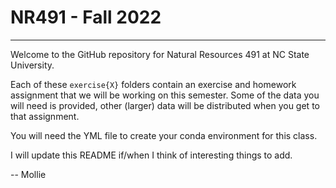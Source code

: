 # NR491 - Fall 2022

---

Welcome to the GitHub repository for Natural Resources 491 at NC State University.

Each of these `exercise{X}` folders contain an exercise and homework assignment that we will be working on this semester. Some of the data you will need is provided, other (larger) data will be distributed when you get to that assignment.

You will need the YML file to create your conda environment for this class.

I will update this README if/when I think of interesting things to add.

-- Mollie